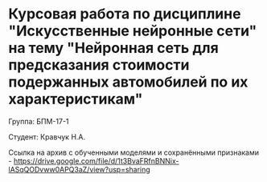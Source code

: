 # Курсовая работа по дисциплине "Искусственные нейронные сети" на тему "Нейронная сеть для предсказания стоимости подержанных автомобилей по их характеристикам"
Группа: БПМ-17-1

Студент: Кравчук Н.А.

Ссылка на архив с обученными моделями и сохранёнными признаками - https://drive.google.com/file/d/1t3BvaFRfnBNNix-lASqQODvww0APQ3aZ/view?usp=sharing
